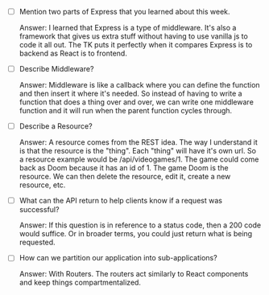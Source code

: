 
- [ ] Mention two parts of Express that you learned about this week.

    Answer: I learned that Express is a type of middleware. It's also a framework that gives us extra stuff without having to use vanilla js to code it all out. The TK puts it perfectly when it compares Express is to backend as React is to frontend.

- [ ] Describe Middleware?

    Answer: Middleware is like a callback where you can define the function and then insert it where it's needed. So instead of having to write a function that does a thing over and over, we can write one middleware function and it will run when the parent function cycles through.

- [ ] Describe a Resource?

    Answer: A resource comes from the REST idea. The way I understand it is that the resource is the "thing". Each "thing" will have it's own url. So a resource example would be /api/videogames/1. The game could come back as Doom because it has an id of 1. The game Doom is the resource. We can then delete the resource, edit it, create a new resource, etc.

- [ ] What can the API return to help clients know if a request was successful?

    Answer: If this question is in reference to a status code, then a 200 code would suffice. Or in broader terms, you could just return what is being requested.

- [ ] How can we partition our application into sub-applications?

    Answer: With Routers. The routers act similarly to React components and keep things compartmentalized. 